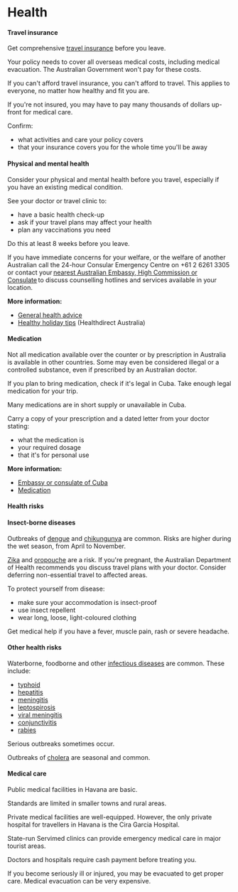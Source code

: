 # Health

#### Travel insurance

Get comprehensive [travel insurance](/before-you-go/the-basics/travel-insurance "Travel insurance") before you leave.

Your policy needs to cover all overseas medical costs, including medical evacuation. The Australian Government won't pay for these costs.

If you can't afford travel insurance, you can't afford to travel. This applies to everyone, no matter how healthy and fit you are.

If you're not insured, you may have to pay many thousands of dollars up-front for medical care.

Confirm:

* what activities and care your policy covers
* that your insurance covers you for the whole time you'll be away

#### Physical and mental health

Consider your physical and mental health before you travel, especially if you have an existing medical condition.

See your doctor or travel clinic to:

* have a basic health check-up
* ask if your travel plans may affect your health
* plan any vaccinations you need

Do this at least 8 weeks before you leave.

If you have immediate concerns for your welfare, or the welfare of another Australian call the 24-hour Consular Emergency Centre on +61 2 6261 3305 or contact your [nearest Australian Embassy, High Commission or Consulate](https://www.dfat.gov.au/about-us/our-locations/missions/our-embassies-and-consulates-overseas) to discuss counselling hotlines and services available in your location.

**More information:**

* [General health advice](/node/43)
* [Healthy holiday tips](https://www.healthdirect.gov.au/healthy-holiday-tips-infographic) (Healthdirect Australia)

#### Medication

Not all medication available over the counter or by prescription in Australia is available in other countries. Some may even be considered illegal or a controlled substance, even if prescribed by an Australian doctor.

If you plan to bring medication, check if it's legal in Cuba. Take enough legal medication for your trip.

Many medications are in short supply or unavailable in Cuba.

Carry a copy of your prescription and a dated letter from your doctor stating:

* what the medication is
* your required dosage
* that it's for personal use

**More information:**

* [Embassy or consulate of Cuba](https://protocol.dfat.gov.au/Public/Missions/52)
* [Medication](/before-you-go/health/medications "Medication and medical equipment")

#### Health risks

#### Insect-borne diseases

Outbreaks of [dengue](https://www.health.gov.au/diseases/dengue-virus-infection) and [chikungunya](https://www.who.int/news-room/fact-sheets/detail/chikungunya) are common. Risks are higher during the wet season, from April to November.

[Zika](http://www.health.gov.au/internet/main/publishing.nsf/Content/ohp-zika-countries.htm) and [oropouche](https://aus01.safelinks.protection.outlook.com/?url=https%3A%2F%2Fwww.cdc.gov%2Foropouche%2Fabout%2Findex.html&data=05%7C02%7Ctravel.advice%40dfat.gov.au%7C167702f5eeb548fe96e108dcbd5016a3%7C9b7f23b30e8347a58a40ffa8a6fea536%7C0%7C0%7C638593398894999658%7CUnknown%7CTWFpbGZsb3d8eyJWIjoiMC4wLjAwMDAiLCJQIjoiV2luMzIiLCJBTiI6Ik1haWwiLCJXVCI6Mn0%3D%7C0%7C%7C%7C&sdata=YLSEZRZYEhKY9JTVXZEaSWmC2hC9K9KQWRkqhoVVvwM%3D&reserved=0) are a risk. If you're pregnant, the Australian Department of Health recommends you discuss travel plans with your doctor. Consider deferring non-essential travel to affected areas.

To protect yourself from disease:

* make sure your accommodation is insect-proof
* use insect repellent
* wear long, loose, light-coloured clothing

Get medical help if you have a fever, muscle pain, rash or severe headache.

#### Other health risks

Waterborne, foodborne and other [infectious diseases](https://www.smartraveller.gov.au/before-you-go/health/diseases) are common. These include:

* [typhoid](https://www.who.int/teams/immunization-vaccines-and-biologicals/diseases/typhoid)
* [hepatitis](https://www.who.int/health-topics/hepatitis#tab=tab_1 )
* [meningitis](https://www.who.int/health-topics/meningitis#tab=tab_1)
* [leptospirosis](https://www.who.int/publications/i/item/human-leptospirosis-guidance-for-diagnosis-surveillance-and-control)
* [viral meningitis](https://www.who.int/health-topics/meningitis#tab=tab_1)
* [conjunctivitis](https://www.cdc.gov/conjunctivitis/index.html)
* [rabies](https://www.who.int/news-room/fact-sheets/detail/rabies)

Serious outbreaks sometimes occur.

Outbreaks of [cholera](https://www.who.int/news-room/fact-sheets/detail/cholera) are seasonal and common.

#### Medical care

Public medical facilities in Havana are basic.

Standards are limited in smaller towns and rural areas.

Private medical facilities are well-equipped. However, the only private hospital for travellers in Havana is the Cira Garcia Hospital.

State-run Servimed clinics can provide emergency medical care in major tourist areas.

Doctors and hospitals require cash payment before treating you.

If you become seriously ill or injured, you may be evacuated to get proper care. Medical evacuation can be very expensive.